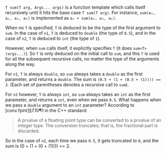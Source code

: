`T sum(T arg, Args... args)` is a function template which calls itself recursively until it hits the base case `T sum(T arg)`. For instance, `sum(a₁, a₂, a₃, a₄)` is implemented as `a₁ + sum(a₂, a₃, a₄)`.

When no `T` is specified, `T` is deduced to be the type of the first argument to `sum`. In the case of `n1`, `T` is deduced to `double` (the type of `0.5`), and in the case of `n2`, `T` is deduced to `int` (the type of `1`).

However, when `sum` calls itself, it explicitly specifies `T` (it does `sum<T>(args...)`). So `T` is only deduced on the initial call to `sum`, and this `T` is used for all the subsequent recursive calls, no matter the type of the arguments along the way.

For `n1`, `T` is always `double`, so `sum` always takes a `double` as the first parameter, and returns a `double`. The sum is `(0.5 + (1 + (0.5 + (1)))) == 3`. (Each set of parentheses denotes a recursive call to `sum`).

For `n2` however, `T` is always `int`, so `sum` always takes an `int` as the first parameter, and returns a `int`, even when we pass `0.5`. What happens when we pass a `double` argument to an `int` parameter? According to [conv.fpint]§7.10¶1 in the C++ standard: 
> A prvalue of a floating point type can be converted to a prvalue of an integer type. The conversion truncates; that is, the fractional part is discarded.

So in the case of `n2`, each time we pass `0.5`, it gets truncated to `0`, and the sum is (0 + (1 + (0 + (1)))) == 2.
